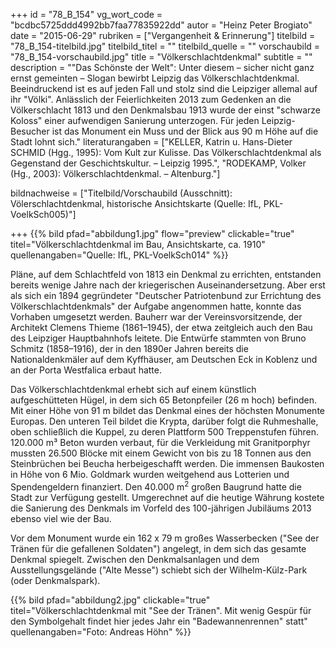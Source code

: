 +++
id = "78_B_154"
vg_wort_code = "bcdbc5725ddd4992bb7faa77835922dd"
autor = "Heinz Peter Brogiato"
date = "2015-06-29"
rubriken = ["Vergangenheit & Erinnerung"]
titelbild = "78_B_154-titelbild.jpg"
titelbild_titel = ""
titelbild_quelle = ""
vorschaubild = "78_B_154-vorschaubild.jpg"
title = "Völkerschlachtdenkmal"
subtitle = ""
description = "\"Das Schönste der Welt\": Unter diesem – sicher nicht ganz ernst gemeinten – Slogan bewirbt Leipzig das Völkerschlachtdenkmal. Beeindruckend ist es auf jeden Fall und stolz sind die Leipziger allemal auf ihr \"Völki\". Anlässlich der Feierlichkeiten 2013 zum Gedenken an die Völkerschlacht 1813 und den Denkmalsbau 1913 wurde der einst \"schwarze Koloss\" einer aufwendigen Sanierung unterzogen. Für jeden Leipzig-Besucher ist das Monument ein Muss  und der Blick aus 90 m Höhe auf die Stadt lohnt sich."
literaturangaben = ["KELLER, Katrin u. Hans-Dieter SCHMID (Hgg., 1995): Vom Kult zur Kulisse. Das Völkerschlachtdenkmal als Gegenstand der Geschichtskultur. – Leipzig 1995.", "RODEKAMP, Volker (Hg., 2003): Völkerschlachtdenkmal. – Altenburg."]

bildnachweise = ["Titelbild/Vorschaubild (Ausschnitt): Völerschlachtdenkmal, historische Ansichtskarte (Quelle: IfL, PKL-VoelkSch005)"]

+++
{{% bild pfad="abbildung1.jpg" flow="preview" clickable="true" titel="Völkerschlachtdenkmal im Bau, Ansichtskarte, ca. 1910"  quellenangaben="Quelle: IfL, PKL-VoelkSch014" %}}

Pläne, auf dem Schlachtfeld von 1813 ein Denkmal zu errichten, entstanden bereits wenige Jahre nach der kriegerischen Auseinandersetzung. Aber erst als sich ein 1894 gegründeter "Deutscher Patriotenbund zur Errichtung des Völkerschlachtdenkmals" der Aufgabe angenommen hatte, konnte das Vorhaben umgesetzt werden. Bauherr war der Vereinsvorsitzende, der Architekt Clemens Thieme (1861–1945), der etwa zeitgleich auch den Bau des Leipziger Hauptbahnhofs leitete. Die Entwürfe stammten von Bruno Schmitz (1858–1916), der in den 1890er Jahren bereits die Nationaldenkmäler auf dem Kyffhäuser, am Deutschen Eck in Koblenz und an der Porta Westfalica erbaut hatte.

Das Völkerschlachtdenkmal erhebt sich auf einem künstlich aufgeschütteten Hügel, in dem sich 65 Betonpfeiler (26 m hoch) befinden. Mit einer Höhe von 91 m bildet das Denkmal eines der höchsten Monumente Europas. Den unteren Teil bildet die Krypta, darüber folgt die Ruhmeshalle, oben schließlich die Kuppel, zu deren Plattform 500 Treppenstufen führen. 120.000 m³ Beton wurden verbaut, für die Verkleidung mit Granitporphyr mussten 26.500 Blöcke mit einem Gewicht von bis zu 18 Tonnen aus den Steinbrüchen bei Beucha herbeigeschafft werden. Die immensen Baukosten in Höhe von 6 Mio. Goldmark wurden weitgehend aus Lotterien und Spendengeldern finanziert. Den 40.000 m<sup>2</sup> großen Baugrund hatte die Stadt zur Verfügung gestellt. Umgerechnet auf die heutige Währung kostete die Sanierung des Denkmals im Vorfeld des 100-jährigen Jubiläums 2013 ebenso viel wie der Bau.

Vor dem Monument wurde ein 162 x 79 m großes Wasserbecken ("See der Tränen für die gefallenen Soldaten") angelegt, in dem sich das gesamte Denkmal spiegelt. Zwischen den Denkmalsanlagen und dem Ausstellungsgelände ("Alte Messe") schiebt sich der Wilhelm-Külz-Park (oder Denkmalspark).

{{% bild pfad="abbildung2.jpg" clickable="true" titel="Völkerschlachtdenkmal mit \"See der Tränen\". Mit wenig Gespür für den Symbolgehalt findet hier jedes Jahr ein \"Badewannenrennen\" statt" quellenangaben="Foto: Andreas Höhn" %}}

